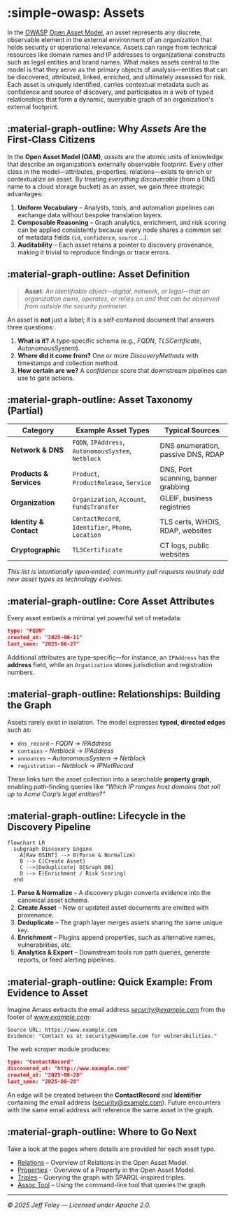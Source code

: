 # :simple-owasp: Assets

In the [OWASP](https://owasp.org) [Open Asset Model](https://github.com/owasp-amass/open-asset-model), an asset represents any discrete, observable element in the external environment of an organization that holds security or operational relevance. Assets can range from technical resources like domain names and IP addresses to organizational constructs such as legal entities and brand names. What makes assets central to the model is that they serve as the primary objects of analysis—entities that can be discovered, attributed, linked, enriched, and ultimately assessed for risk. Each asset is uniquely identified, carries contextual metadata such as confidence and source of discovery, and participates in a web of typed relationships that form a dynamic, queryable graph of an organization's external footprint.

## :material-graph-outline: Why *Assets* Are the First‑Class Citizens

In the **Open Asset Model (OAM)**, *assets* are the atomic units of knowledge that describe an organization’s externally observable footprint.  Every other class in the model—attributes, properties, relations—exists to enrich or contextualize an asset.  By treating *everything discoverable* (from a DNS name to a cloud storage bucket) as an asset, we gain three strategic advantages:

1. **Uniform Vocabulary** – Analysts, tools, and automation pipelines can exchange data without bespoke translation layers.
2. **Composable Reasoning** – Graph analytics, enrichment, and risk scoring can be applied consistently because every node shares a common set of metadata fields (`id`, `confidence`, `source` …).
3. **Auditability** – Each asset retains a pointer to discovery provenance, making it trivial to reproduce findings or trace errors.

## :material-graph-outline: Asset Definition

> **Asset**: *An identifiable object—digital, network, or legal—that an organization owns, operates, or relies on and that can be observed from outside the security perimeter.*

An asset is **not** just a label; it is a self‑contained document that answers three questions:

1. **What is it?**
   A type‑specific schema (e.g., *FQDN*, *TLSCertificate*, *AutonomousSystem*).
2. **Where did it come from?**
   One or more *DiscoveryMethods* with timestamps and collection method.
3. **How certain are we?**
   A *confidence* score that downstream pipelines can use to gate actions.

## :material-graph-outline: Asset Taxonomy (Partial)

| Category               | Example Asset Types                                    | Typical Sources                       |
| ---------------------- | ------------------------------------------------------ | ------------------------------------- |
| **Network & DNS**      | `FQDN`, `IPAddress`, `AutonomousSystem`, `Netblock` | DNS enumeration, passive DNS, RDAP |
| **Products & Services**       | `Product`, `ProductRelease`, `Service`      | DNS, Port scanning, banner grabbing    |
| **Organization**       | `Organization`, `Account`, `FundsTransfer`                 | GLEIF, business registries       |
| **Identity & Contact** | `ContactRecord`, `Identifier`, `Phone`, `Location`         | TLS certs, WHOIS, RDAP, websites     |
| **Cryptographic**      | `TLSCertificate`                             | CT logs, public websites         |

*This list is intentionally open‑ended; community pull requests routinely add new asset types as technology evolves.*

## :material-graph-outline: Core Asset Attributes

Every asset embeds a minimal yet powerful set of metadata:

```json
type: "FQDN"
created_at: "2025-06-11"
last_seen: "2025-06-27"
```

Additional attributes are type‑specific—for instance, an `IPAddress` has the **address** field, while an `Organization` stores jurisdiction and registration numbers.

## :material-graph-outline: Relationships: Building the Graph

Assets rarely exist in isolation.  The model expresses **typed, directed edges** such as:

- `dns_record` – *FQDN* → *IPAddress*
- `contains` – *Netblock* → *IPAddress*
- `announces` – *AutonomousSystem* → *Netblock*
- `registration` – *Netblock* → *IPNetRecord*

These links turn the asset collection into a searchable **property graph**, enabling path‑finding queries like *“Which IP ranges host domains that roll up to Acme Corp’s legal entities?”*

## :material-graph-outline: Lifecycle in the Discovery Pipeline

```mermaid
flowchart LR
  subgraph Discovery Engine
    A[Raw OSINT] --> B(Parse & Normalize)
    B --> C(Create Asset)
    C -->|Deduplicate| D[Graph DB]
    D --> E(Enrichment / Risk Scoring)
  end
```

1. **Parse & Normalize** – A discovery plugin converts evidence into the canonical asset schema.
2. **Create Asset** – New or updated asset documents are emitted with provenance.
3. **Deduplicate** – The graph layer merges assets sharing the same unique `key`.
4. **Enrichment** – Plugins append properties, such as alternative names, vulnerabilities, etc.
5. **Analytics & Export** – Downstream tools run path queries, generate reports, or feed alerting pipelines.

## :material-graph-outline: Quick Example: From Evidence to Asset

Imagine Amass extracts the email address *security@example.com* from the footer of *www.example.com*:

```text
Source URL: https://www.example.com
Evidence: "Contact us at security@example.com for vulnerabilities."
```

The *web scraper* module produces:

```json
type: "ContactRecord"
discovered_at: "http://www.example.com"
created_at: "2025-06-28"
last_seen: "2025-06-28"
```

An edge will be created between the **ContactRecord** and **Identifier** containing the email address (security@example.com). Future encounters with the same email address will reference the same asset in the graph.

## :material-graph-outline: Where to Go Next

Take a look at the pages where details are provided for each asset type.

- [Relations](../relations/index.md) – Overview of Relations in the Open Asset Model.
- [Properties](../properties/index.md) - Overview of a Property in the Open Asset Model.
- [Triples](../assetdb/triples.md) – Querying the graph with SPARQL‑inspired triples.
- [Assoc Tool](../framework_tools/assoc.md) – Using the command-line tool that queries the graph.

---

*© 2025 Jeff Foley — Licensed under Apache 2.0.*
